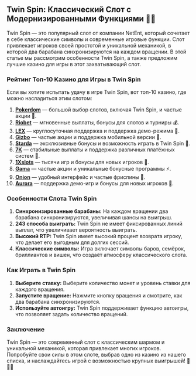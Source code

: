 ## Twin Spin: Классический Слот с Модернизированными Функциями 🎰🌀

Twin Spin — это популярный слот от компании NetEnt, который сочетает в себе классические символы и современные игровые функции. Слот привлекает игроков своей простотой и уникальной механикой, в которой два барабана синхронизируются на каждом вращении. В этой статье мы рассмотрим особенности Twin Spin, а также предложим лучшие казино для игры в этот захватывающий слот.

### Рейтинг Топ-10 Казино для Игры в Twin Spin

Если вы хотите испытать удачу в игре Twin Spin, вот топ-10 казино, где можно насладиться этим слотом:

1. **[Pokerdom](https://brandplay.link/4k77v2yx)** — большой выбор слотов, включая Twin Spin, и частые акции 🎲.
2. **[Riobet](https://brandplay.link/7xBLTPyj)** — мгновенные выплаты, бонусы для слотов и турниры 💰.
3. **[LEX](https://brandplay.link/zW4hdDFV)** — круглосуточная поддержка и поддержка демо-режима 🎉.
4. **[Gizbo](https://brandplay.link/bprXw4YV)** — частые акции и поддержка мобильной версии 🎁.
5. **[Starda](https://brandplay.link/fB7xwRFL)** — эксклюзивные бонусы и возможность играть в Twin Spin 🎈.
6. **[7K](https://brandplay.link/BvQyFShp)** — стабильные выплаты и поддержка различных платёжных систем 🎯.
7. **[1Xslots](https://brandplay.link/hSB1khtr)** — тысячи игр и бонусы для новых игроков 🌟.
8. **[Gama](https://brandplay.link/j6NMKsDz)** — частые акции и уникальные бонусные программы ⚡.
9. **[Onion](https://brandplay.link/zBGRVpQ9)** — удобный интерфейс и частые фриспины 🎰.
10. **[Aurora](https://10trafic-stat2.com/click/668546556bcc6313411604bd/6766/13032/subaccount)** — поддержка демо-игр и бонусы для новых игроков 💎.

### Особенности Слота Twin Spin

1. **Синхронизированные барабаны:** На каждом вращении два барабана синхронизируются, увеличивая шансы на выигрыш.
2. **243 способа выиграть:** Twin Spin не имеет фиксированных линий выплат, что увеличивает вероятность выиграть.
3. **Высокий RTP:** Twin Spin имеет высокий процент возврата игроку, что делает его выгодным для долгих сессий.
4. **Классические символы:** Игра включает символы баров, семёрок, бриллиантов и вишен, что создаёт атмосферу классического слота.

### Как Играть в Twin Spin

1. **Выберите ставку:** Выберите количество монет и уровень ставки для каждого вращения.
2. **Запустите вращение:** Нажмите кнопку вращения и смотрите, как два барабана синхронизируются.
3. **Используйте автоигру:** Twin Spin поддерживает функцию автоигры, что позволяет задать количество вращений.

### Заключение

Twin Spin — это современный слот с классическим шармом и уникальной механикой, которая привлекает многих игроков. Попробуйте свои силы в этом слоте, выбрав одно из казино из нашего списка, и наслаждайтесь игрой с возможностью крупных выигрышей! 🎉🎰💸
